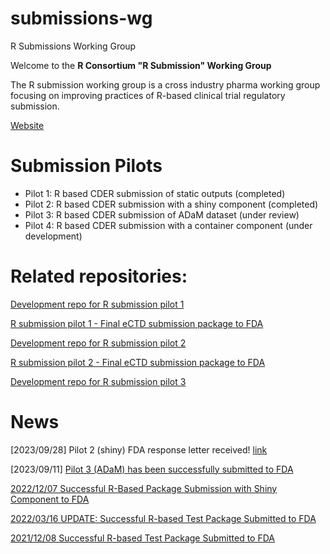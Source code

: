 # submissions-wg
R Submissions Working Group

  Welcome to the **R Consortium "R Submission" Working Group** 
  
  The R submission working group is a cross industry pharma working group
  focusing on improving practices of R-based 
  clinical trial regulatory submission.
  
  [Website](https://rconsortium.github.io/submissions-wg/)
  
# Submission Pilots

- Pilot 1: R based CDER submission of static outputs (completed)
- Pilot 2: R based CDER submission with a shiny component (completed)
- Pilot 3: R based CDER submission of ADaM dataset (under review)
- Pilot 4: R based CDER submission with a container component (under development)
  
  
# Related repositories:


[Development repo for R submission pilot 1](https://github.com/RConsortium/submissions-pilot1)

[R submission pilot 1 - Final eCTD submission package to FDA](https://github.com/RConsortium/submissions-pilot1-to-fda)

[Development repo for R submission pilot 2](https://github.com/RConsortium/submissions-pilot2)

[R submission pilot 2 - Final eCTD submission package to FDA](https://github.com/RConsortium/submissions-pilot2-to-fda)

[Development repo for R submission pilot 3](https://github.com/RConsortium/submissions-pilot3-adam)

# News

[2023/09/28] Pilot 2 (shiny) FDA response letter received! [link](https://github.com/RConsortium/submissions-wg/blob/0f1dc5c30985d413f75d196c2b6caa96231b26ee/_Documents/Summary_R_Pilot2_Submission%2027SEP2023.pdf)

[2023/09/11] [Pilot 3 (ADaM) has been successfully submitted to FDA](https://www.r-consortium.org/announcement/2023/09/11/first-publicly-available-r-based-submission-package-submitted-to-fda-pilot-3)

[2022/12/07 Successful R-Based Package Submission with Shiny Component to FDA](https://www.r-consortium.org/blog/2022/12/07/update-successful-r-based-package-submission-with-shiny-component-to-fda)

[2022/03/16 UPDATE: Successful R-based Test Package Submitted to FDA](https://www.r-consortium.org/blog/2022/03/16/update-successful-r-based-test-package-submitted-to-fda)

[2021/12/08 Successful R-based Test Package Submitted to FDA](https://www.r-consortium.org/blog/2021/12/08/successful-r-based-test-package-submitted-to-fda)

